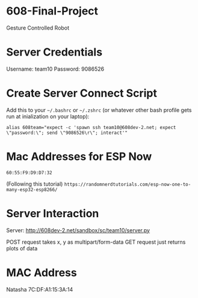 # 608-Final-Project
Gesture Controlled Robot

# Server Credentials
Username: team10
Password: 9086526

# Create Server Connect Script
Add this to your `~/.bashrc` or `~/.zshrc` (or whatever other bash profile gets run at inialization on your laptop):
```
alias 608team="expect -c 'spawn ssh team10@608dev-2.net; expect \"password:\"; send \"9086526\r\"; interact'"
```

# Mac Addresses for ESP Now
`60:55:F9:D9:D7:32`

(Following this tutorial)
`https://randomnerdtutorials.com/esp-now-one-to-many-esp32-esp8266/`

# Server Interaction
Server: http://608dev-2.net/sandbox/sc/team10/server.py

POST request takes x, y as multipart/form-data
GET request just returns plots of data

# MAC Address

Natasha
7C:DF:A1:15:3A:14
